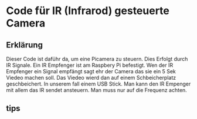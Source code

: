 # Code für IR (Infrarod) gesteuerte Camera

## Erklärung

Dieser Code ist daführ da, um eine Picamera zu steuern. Dies Erfolgt durch IR Signale. 
Ein IR Empfenger ist am Raspbery Pi befestigt. Wen der IR Empfenger ein Signal empfängt 
sagt ehr der Camera das sie ein 5 Sek Viedeo machen soll. Das Viedeo wierd dan auf einem Schbeicherplatz
geschbeichert. In unserem fall einem USB Stick. Man kann den IR Empenger mit allem das IR sendet ansteuern. 
Man muss nur auf die Frequenz achten. 
## tips
